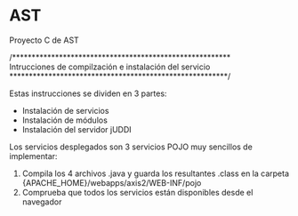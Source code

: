 # AST
Proyecto C de AST

/********************************************************\
  Intrucciones de compilzación e instalación del servicio
\********************************************************/

Estas instrucciones se dividen en 3 partes:
  - Instalación de servicios
  - Instalación de módulos
  - Instalación del servidor jUDDI

Los servicios desplegados son 3 servicios POJO muy sencillos de implementar:
1. Compila los 4 archivos .java y guarda los resultantes .class en la carpeta {APACHE_HOME}/webapps/axis2/WEB-INF/pojo
2. Comprueba que todos los servicios están disponibles desde el navegador

